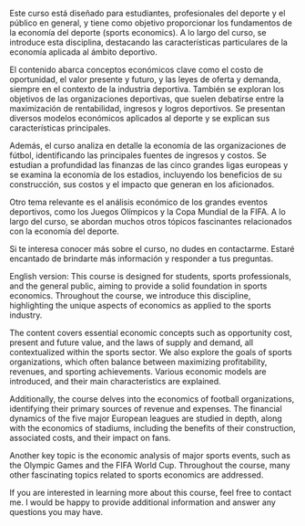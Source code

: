 Este curso está diseñado para estudiantes, profesionales del deporte y el público en general, y tiene como objetivo proporcionar los fundamentos de la economía del deporte (sports economics). A lo largo del curso, se introduce esta disciplina, destacando las características particulares de la economía aplicada al ámbito deportivo.

El contenido abarca conceptos económicos clave como el costo de oportunidad, el valor presente y futuro, y las leyes de oferta y demanda, siempre en el contexto de la industria deportiva. También se exploran los objetivos de las organizaciones deportivas, que suelen debatirse entre la maximización de rentabilidad, ingresos y logros deportivos. Se presentan diversos modelos económicos aplicados al deporte y se explican sus características principales.

Además, el curso analiza en detalle la economía de las organizaciones de fútbol, identificando las principales fuentes de ingresos y costos. Se estudian a profundidad las finanzas de las cinco grandes ligas europeas y se examina la economía de los estadios, incluyendo los beneficios de su construcción, sus costos y el impacto que generan en los aficionados.

Otro tema relevante es el análisis económico de los grandes eventos deportivos, como los Juegos Olímpicos y la Copa Mundial de la FIFA. A lo largo del curso, se abordan muchos otros tópicos fascinantes relacionados con la economía del deporte.

Si te interesa conocer más sobre el curso, no dudes en contactarme. Estaré encantado de brindarte más información y responder a tus preguntas.


English version:
This course is designed for students, sports professionals, and the general public, aiming to provide a solid foundation in sports economics. Throughout the course, we introduce this discipline, highlighting the unique aspects of economics as applied to the sports industry.

The content covers essential economic concepts such as opportunity cost, present and future value, and the laws of supply and demand, all contextualized within the sports sector. We also explore the goals of sports organizations, which often balance between maximizing profitability, revenues, and sporting achievements. Various economic models are introduced, and their main characteristics are explained.

Additionally, the course delves into the economics of football organizations, identifying their primary sources of revenue and expenses. The financial dynamics of the five major European leagues are studied in depth, along with the economics of stadiums, including the benefits of their construction, associated costs, and their impact on fans.

Another key topic is the economic analysis of major sports events, such as the Olympic Games and the FIFA World Cup. Throughout the course, many other fascinating topics related to sports economics are addressed.

If you are interested in learning more about this course, feel free to contact me. I would be happy to provide additional information and answer any questions you may have.
